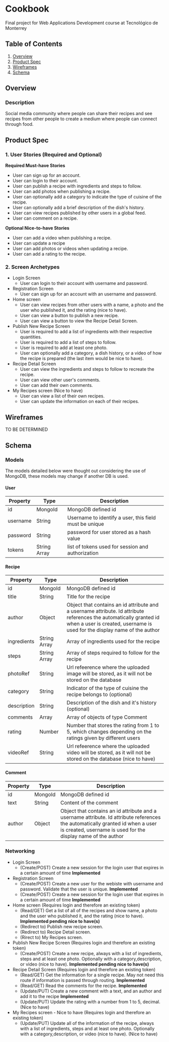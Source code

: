 # Cookbook
Final project for Web Applications Development course at Tecnológico de Monterrey
## Table of Contents
1. [Overview](#Overview)
1. [Product Spec](#Product-Spec)
1. [Wireframes](#Wireframes)
2. [Schema](#Schema)

## Overview
### Description
Social media community where people can share their recipes and see recipes from other people to create a medium where people can connect through food.

## Product Spec

### 1. User Stories (Required and Optional)

**Required Must-have Stories**

* User can sign up for an account.
* User can login to their account.
* User can publish a recipe with ingredients and steps to follow. 
* User can add photos when publishing a recipe.
* User can optionally add a category to indicate the type of cuisine of the recipe.
* User can optionally add a brief description of the dish's history.
* User can view recipes published by other users in a global feed. 
* User can comment on a recipe. 

**Optional Nice-to-have Stories**
* User can add a video when publishing a recipe. 
* User can update a recipe
* User can add photos or videos when updating a recipe.
* User can add a rating to the recipe. 

### 2. Screen Archetypes

* Login Screen
   * User can login to their account with username and password. 
* Registration Screen
    * User can sign up for an account with an username and password.
* Home screen
   * User can view recipes from other users with a name, a photo and the user who published it, and the rating (nice to have). 
   * User can view a button to publish a new recipe. 
   * User can view a button to view the Recipe Detail Screen. 
* Publish New Recipe Screen
   * User is required to add a list of ingredients with their respective quantities. 
   * User is required to add a list of steps to follow. 
   * User is required to add at least one photo. 
   * User can optionally add a category, a dish history, or a video of how the recipe is prepared (the last item would be nice to have). 
* Recipe Detail Screen
    * User can view the ingredients and steps to follow to recreate the recipe.
    * User can view other user's comments. 
    * User can add their own comments. 
* My Recipes screen (Nice to have) 
    * User can view a list of their own recipes. 
    * User can update the information on each of their recipes. 
     



## Wireframes
TO BE DETERMINED 

## Schema 
### Models
The models detailed below were thought out considering the use of MongoDB, these models may change if another DB is used.  
#### User
| Property | Type | Description |
| -------- | ---- | ----------- |
| id  | MongoId | MongoDB defined id |
| username | String | Username to identify a user, this field must be unique|
| password | String | password for user stored as a hash value |
| tokens | String Array | list of tokens used for session  and authorization | 

#### Recipe
| Property | Type | Description |
| -------- | ---- | ----------- |
| id  | MongoId | MongoDB defined id |
| title | String | Title for the recipe |
| author | Object | Object that contains an id attribute and a username attribute. Id attribute references the automatically granted id when a user is created, username is used for the display name of the author | 
| ingredients | String Array | Array of ingredients used for the recipe | 
| steps | String Array | Array of steps required to follow for the recipe |
| photoRef | String |  Url refeerence where the uploaded image will be stored, as it will not be stored on the database | 
| category | String | Indicator of the type of cuisine the recipe belongs to (optional) | 
| description | String | Description of the dish and it's history (optional) | 
| comments | Array | Array of objects of type Comment | 
| rating | Number | Number that stores the rating from 1 to 5, which changes depending on the ratings given by different users | 
| videoRef | String | Url refeerence where the uploaded video will be stored, as it will not be stored on the database (nice to have) | 

#### Comment
| Property | Type | Description |
| -------- | ---- | ----------- |
| id  | MongoId | MongoDB defined id |
| text | String | Content of the comment |
| author | Object | Object that contains an id attribute and a username attribute. Id attribute references the automatically granted id when a user is created, username is used for the display name of the author | 

### Networking
- Login Screen 
  - (Create/POST) Create a new session for the login user that expires in a certain amount of time **Implemented**
- Registration Screen
  - (Create/POST) Create a new user for the webiste with username and password. Validate that the user is unique. **Implemented**
  - (Create/POST) Create a new session for the login user that expires in a certain amount of time **Implemented**
- Home screen (Requires login and therefore an existing token)
  - (Read/GET) Get a list of all of the recipes and show name, a photo and the user who published it, and the rating (nice to have). **Implemented pending nice to have(s)**
  - (Redirect to) Publish new recipe screen. 
  - (Redirect to) Recipe Detail screen.
  - (Rirect to) My Recipes screen. 
- Publish New Recipe Screen (Requires login and therefore an existing token)
  - (Create/POST) Create a new recipe, always with a list of ingredients, steps and at least one photo. Optionally with a category,description, or video (nice to have). **Implemented pending nice to have(s)**
- Recipe Detail Screen (Requires login and therefore an existing token)
  - (Read/GET) Get the information for a single recipe. May not need this route if information is passed through routing. **Implemented**
  - (Read/GET) Read the comments for the recipe. **Implemented**
  - (Update/PUT) Create a new comment with a text, and an author and add it to the recipe  **Implemented**
  - (Update/PUT) Update the rating with a number from 1 to 5, decimal. (Nice to  have)
- My Recipes screen - Nice to have (Requires login and therefore an existing token)
  - (Update/PUT) Update all of the information of the recipe, always with a list of ingredients, steps and at least one photo. Optionally with a category,description, or video (nice to have). (Nice to have)

